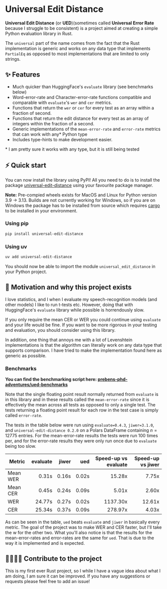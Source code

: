 # Universal Edit Distance

**Universal Edit Distance** (or **UED**)(sometimes called **Universal Error Rate** because I struggle to be consistent) is a project aimed at creating a simple Python evaluation library in Rust.

The `universal` part of the name comes from the fact that the Rust implementation is generic and works on any data type that implements `PartialEq` as opposed to most implementations that are limited to only strings.

## ✨ Features
- Much quicker than HuggingFace's `evaluate` library (see benchmarks below)
- Word-error-rate and Character-error-rate functions compatible and comparable with `evaluate`'s `wer` and `cer` metrics.
- Functions that return the `wer` or `cer` for every test as an array within a fraction of second.
- Functions that return the edit distance for every test as an array of integers within the fraction of a second.
- Generic implementations of the `mean-error-rate` and `error-rate` metrics that can work with any* Python type
- Includes type-hints to make development easier.

\* I am pretty sure it works with any type, but it is still being tested

## ⚡️ Quick start
You can now install the library using PyPI! All you need to do is to install the package [universal-edit-distance](https://pypi.org/project/universal-edit-distance/) using your favourite package manager.

**Note:** Pre-compied wheels exists for MacOS and Linux for Python version 3.9 -> 3.13. Builds are not currently working for Windows, so if you are on Windows the package has to be installed from source which requires [cargo](https://doc.rust-lang.org/cargo/getting-started/installation.html) to be installed in your environment.

### Using pip
```bash
pip install universal-edit-distance
```

### Using uv
```bash
uv add universal-edit-distance
```

You should now be able to import the module `universal_edit_distance` in your Python project.


## 🎯 Motivation and why this project exists
I love statistics, and I when I evaluate my speech-recognition models (and other models) I like to run t-tests etc. However, doing that with HuggingFace's `evaluate` library while possible is horrendously slow.

If you only require the mean CER or WER you could continue using `evaluate` and your life would be fine. If you want to be more rigorous in your testing and evaluation, you should consider using this library. 

In addition, one thing that annoys me with a lot of Levenshtein implementations is that the algorithm can literally work on any data type that supports comparison. I have tried to make the implementation found here as generic as possible.

### Benchmarks
**You can find the benchmarking script here: [prebens-phd-adventures/ued-benchmarks](https://gitlab.com/prebens-phd-adventures/ued-benchmarks)**

Note that the single floating point result normally returned from `evaluate` is in this library and in these results called the `mean-error-rate` since it is effectively the mean across all tests as opposed to only a single test. The tests returning a floating point result for each row in the test case is simply called `error-rate`.

The tests in the table below were run using `evaluate=0.4.3`, `jiwer=3.1.0`, and `universal-edit-distance 0.2.0` on a Polars DataFrame containing $n=12775$ entries. For the mean-error-rate results the tests were run 100 times per, and for the error-rate results they were only run once due to `evaluate` being too slow.

| Metric | evaluate | jiwer | ued | Speed-up vs evaluate | Speed-up vs jiwer |
|---|--:|--:|--:|--:|--:|
| Mean WER | 0.31s | 0.16s | 0.02s | 15.28x | 7.75x |
| Mean CER | 0.45s | 0.24s | 0.09s |  5.01x | 2.60x |
| WER | 24.77s | 0.27s | 0.02s | 1137.30x | 12.61x |
| CER | 25.34s | 0.37s | 0.09s | 278.97x | 4.03x | 

As can be seen in the table, `ued` beats `evaluate` and `jiwer` in basically every metric. The goal of the project was to make WER and CER faster, but I'll take the w for the other two.
What you'll also notice is that the results for the mean-error-rates and error-rates are the same for `ued`. That is due to the way it is implemented and is expected.

## 👩‍💻👨‍💻 Contribute to the project
This is my first ever Rust project, so I while I have a vague idea about what I am doing, I am sure it can be improved. If you have any suggestions or requests please feel free to add an issue!

